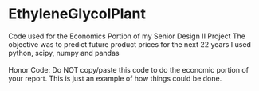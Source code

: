 # EthyleneGlycolPlant

Code used for the Economics Portion of my Senior Design II Project
The objective was to predict future product prices for the next 22 years
I used python, scipy, numpy and pandas
<br></br>
Honor Code: Do NOT copy/paste this code to do the economic portion of your report. This is just an example of how things could be done.
